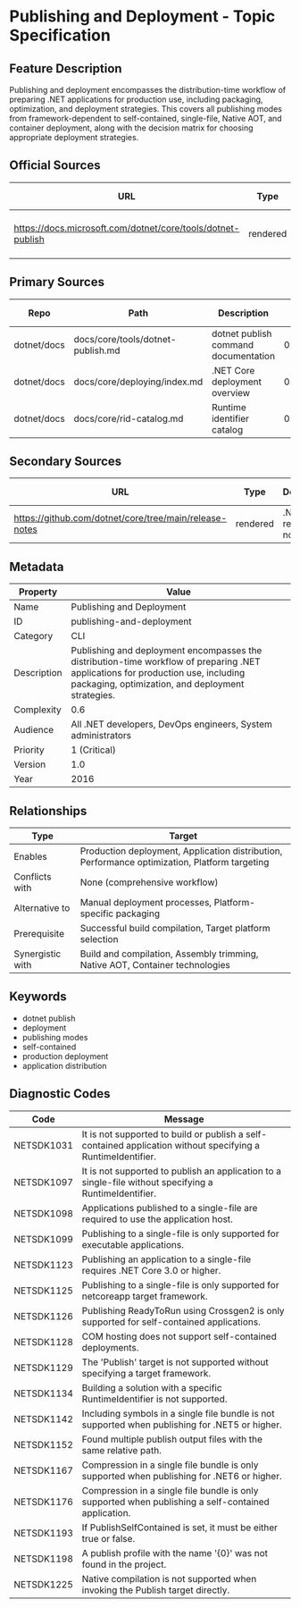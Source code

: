 # Publishing and Deployment - Topic Specification

## Feature Description

Publishing and deployment encompasses the distribution-time workflow of preparing .NET applications for production use, including packaging, optimization, and deployment strategies. This covers all publishing modes from framework-dependent to self-contained, single-file, Native AOT, and container deployment, along with the decision matrix for choosing appropriate deployment strategies.

## Official Sources

| URL | Type | Description | Last Verified |
| --- | --- | --- | --- |
| https://docs.microsoft.com/dotnet/core/tools/dotnet-publish | rendered | Main dotnet publish command documentation | 2025-09-20 |

## Primary Sources

| Repo | Path | Description | Last Verified |
| --- | --- | --- | --- |
| dotnet/docs | docs/core/tools/dotnet-publish.md | dotnet publish command documentation | 0249c38f27 |
| dotnet/docs | docs/core/deploying/index.md | .NET Core deployment overview | 0249c38f27 |
| dotnet/docs | docs/core/rid-catalog.md | Runtime identifier catalog | 0249c38f27 |

## Secondary Sources

| URL | Type | Description | Last Verified |
| --- | --- | --- | --- |
| https://github.com/dotnet/core/tree/main/release-notes | rendered | .NET Core release notes | 2025-09-20 |

## Metadata

| Property | Value |
| --- | --- |
| Name | Publishing and Deployment |
| ID | publishing-and-deployment |
| Category | CLI |
| Description | Publishing and deployment encompasses the distribution-time workflow of preparing .NET applications for production use, including packaging, optimization, and deployment strategies. |
| Complexity | 0.6 |
| Audience | All .NET developers, DevOps engineers, System administrators |
| Priority | 1 (Critical) |
| Version | 1.0 |
| Year | 2016 |

## Relationships

| Type | Target |
| --- | --- |
| Enables | Production deployment, Application distribution, Performance optimization, Platform targeting |
| Conflicts with | None (comprehensive workflow) |
| Alternative to | Manual deployment processes, Platform-specific packaging |
| Prerequisite | Successful build compilation, Target platform selection |
| Synergistic with | Build and compilation, Assembly trimming, Native AOT, Container technologies |

## Keywords

- dotnet publish
- deployment
- publishing modes
- self-contained
- production deployment
- application distribution

## Diagnostic Codes

| Code | Message |
| --- | --- |
| NETSDK1031 | It is not supported to build or publish a self-contained application without specifying a RuntimeIdentifier. |
| NETSDK1097 | It is not supported to publish an application to a single-file without specifying a RuntimeIdentifier. |
| NETSDK1098 | Applications published to a single-file are required to use the application host. |
| NETSDK1099 | Publishing to a single-file is only supported for executable applications. |
| NETSDK1123 | Publishing an application to a single-file requires .NET Core 3.0 or higher. |
| NETSDK1125 | Publishing to a single-file is only supported for netcoreapp target framework. |
| NETSDK1126 | Publishing ReadyToRun using Crossgen2 is only supported for self-contained applications. |
| NETSDK1128 | COM hosting does not support self-contained deployments. |
| NETSDK1129 | The 'Publish' target is not supported without specifying a target framework. |
| NETSDK1134 | Building a solution with a specific RuntimeIdentifier is not supported. |
| NETSDK1142 | Including symbols in a single file bundle is not supported when publishing for .NET5 or higher. |
| NETSDK1152 | Found multiple publish output files with the same relative path. |
| NETSDK1167 | Compression in a single file bundle is only supported when publishing for .NET6 or higher. |
| NETSDK1176 | Compression in a single file bundle is only supported when publishing a self-contained application. |
| NETSDK1193 | If PublishSelfContained is set, it must be either true or false. |
| NETSDK1198 | A publish profile with the name '{0}' was not found in the project. |
| NETSDK1225 | Native compilation is not supported when invoking the Publish target directly. |
